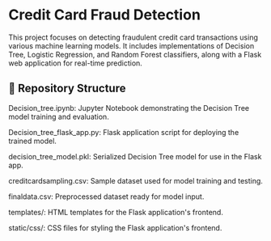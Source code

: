 # Credit Card Fraud Detection

This project focuses on detecting fraudulent credit card transactions using various machine learning models. It includes implementations of Decision Tree, Logistic Regression, and Random Forest classifiers, along with a Flask web application for real-time prediction.​

## 📂 Repository Structure

Decision_tree.ipynb: Jupyter Notebook demonstrating the Decision Tree model training and evaluation.​

Decision_tree_flask_app.py: Flask application script for deploying the trained model.​

decision_tree_model.pkl: Serialized Decision Tree model for use in the Flask app.​

creditcardsampling.csv: Sample dataset used for model training and testing.​

finaldata.csv: Preprocessed dataset ready for model input.​

templates/: HTML templates for the Flask application's frontend.​

static/css/: CSS files for styling the Flask application's frontend.
